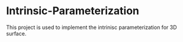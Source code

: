 # Intrinsic-Parameterization
This project is used to implement the intrinisc parameterization for 3D surface.
